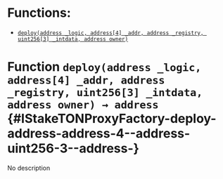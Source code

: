 

# Functions:
- [`deploy(address _logic, address[4] _addr, address _registry, uint256[3] _intdata, address owner)`](#IStakeTONProxyFactory-deploy-address-address-4--address-uint256-3--address-)


# Function `deploy(address _logic, address[4] _addr, address _registry, uint256[3] _intdata, address owner) → address` {#IStakeTONProxyFactory-deploy-address-address-4--address-uint256-3--address-}
No description

